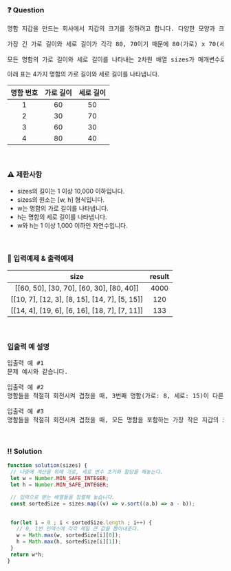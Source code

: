  ### ❓ Question

 <pre>명함 지갑을 만드는 회사에서 지갑의 크기를 정하려고 합니다. 다양한 모양과 크기의 명함들을 모두 수납할 수 있으면서, 작아서 들고 다니기 편한 지갑을 만들어야 합니다. 이러한 요건을 만족하는 지갑을 만들기 위해 디자인팀은 모든 명함의 가로 길이와 세로 길이를 조사했습니다.

가장 긴 가로 길이와 세로 길이가 각각 80, 70이기 때문에 80(가로) x 70(세로) 크기의 지갑을 만들면 모든 명함들을 수납할 수 있습니다. 하지만 2번 명함을 가로로 눕혀 수납한다면 80(가로) x 50(세로) 크기의 지갑으로 모든 명함들을 수납할 수 있습니다. 이때의 지갑 크기는 4000(=80 x 50)입니다.

모든 명함의 가로 길이와 세로 길이를 나타내는 2차원 배열 sizes가 매개변수로 주어집니다. 모든 명함을 수납할 수 있는 가장 작은 지갑을 만들 때, 지갑의 크기를 return 하도록 solution 함수를 완성해주세요.</pre>

아래 표는 4가지 명함의 가로 길이와 세로 길이를 나타냅니다.

|명함 번호|가로 길이|세로 길이|
|:-:|:-:|:-:|
|1|60|50|
|2|30|70|
|3|60|30|
|4|80|40|
 
<br>

### ⚠️ 제한사항

<ul>
  <li>sizes의 길이는 1 이상 10,000 이하입니다.</li>
  <li>sizes의 원소는 [w, h] 형식입니다.</li>
  <li>w는 명함의 가로 길이를 나타냅니다.</li>
  <li>h는 명함의 세로 길이를 나타냅니다.</li>
  <li>w와 h는 1 이상 1,000 이하인 자연수입니다.</li>
</ul>

<br>

### 🔢 입력예제 & 출력예제

|size|result|
|:-:|:-:|
|[[60, 50], [30, 70], [60, 30], [80, 40]]	|4000|
|[[10, 7], [12, 3], [8, 15], [14, 7], [5, 15]]|120|
|[[14, 4], [19, 6], [6, 16], [18, 7], [7, 11]]|133|

<br>

### 입출력 예 설명

<pre>입출력 예 #1
문제 예시와 같습니다.

입출력 예 #2
명함들을 적절히 회전시켜 겹쳤을 때, 3번째 명함(가로: 8, 세로: 15)이 다른 모든 명함보다 크기가 큽니다. 따라서 지갑의 크기는 3번째 명함의 크기와 같으며, 120(=8 x 15)을 return 합니다.

입출력 예 #3
명함들을 적절히 회전시켜 겹쳤을 때, 모든 명함을 포함하는 가장 작은 지갑의 크기는 133(=19 x 7)입니다.</pre>

<br>

 ### ‼️ Solution

 ```javascript
function solution(sizes) {
  // 나중에 계산을 위해 가로, 세로 변수 초기화 할당을 해놓는다.
  let w = Number.MIN_SAFE_INTEGER;
  let h = Number.MIN_SAFE_INTEGER;

  // 입력으로 받는 배열들을 정렬해 놓습니다.
  const sortedSize = sizes.map((v) => v.sort((a,b) => a - b));

  
  for(let i = 0 ; i < sortedSize.length ; i++) {
    // 0, 1번 인덱스에 각각 제일 큰 값을 뽑아내준다.
    w = Math.max(w, sortedSize[i][0]);
    h = Math.max(h, sortedSize[i][1]);
  }
  return w*h;
}

 ```
<br>

